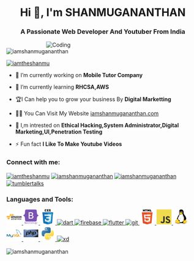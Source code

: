 <h1 align="center">Hi 👋, I'm SHANMUGANANTHAN</h1>
<h3 align="center">A Passionate Web Developer And Youtuber From India</h3>
<img align="right" alt="Coding" width="400"
 src="https://media.giphy.com/media/cl83qB3OpgHZToeA6h/giphy.gif">
<p align="left"> <img src="https://komarev.com/ghpvc/?username=iamshanmugananthan&label=Profile%20views&color=0e75b6&style=flat" alt="iamshanmugananthan" /> </p>

<p align="left"> <a href="https://twitter.com/iamtheshanmu" target="blank"><img src="https://img.shields.io/twitter/follow/iamtheshanmu?logo=twitter&style=for-the-badge" alt="iamtheshanmu" /></a> </p>

- 🔭 I’m currently working on **Mobile Tutor Company**

- 🌱 I’m currently learning **RHCSA,AWS**

- 🏆I Can help you to grow your business By **Digital Marketting**

- 👨‍💻 You Can Visit My Website [iamshanmugananthan.com](iamshanmugananthan.com)

- 💬 I,m intrested on **Ethical Hacking,System Administrator,Digital Marketing,UI,Penetration Testing**

- ⚡ Fun fact **I Like To Make Youtube Videos**

<h3 align="left">Connect with me:</h3>
<p align="left">
<a href="https://twitter.com/iamtheshanmu" target="blank"><img align="center" src="https://raw.githubusercontent.com/rahuldkjain/github-profile-readme-generator/master/src/images/icons/Social/twitter.svg" alt="iamtheshanmu" height="30" width="40" /></a>
<a href="https://fb.com/iamshanmugananthan" target="blank"><img align="center" src="https://raw.githubusercontent.com/rahuldkjain/github-profile-readme-generator/master/src/images/icons/Social/facebook.svg" alt="iamshanmugananthan" height="30" width="40" /></a>
<a href="https://instagram.com/iamshanmugananthan" target="blank"><img align="center" src="https://raw.githubusercontent.com/rahuldkjain/github-profile-readme-generator/master/src/images/icons/Social/instagram.svg" alt="iamshanmugananthan" height="30" width="40" /></a>
<a href="https://www.youtube.com/c/tumblertalks" target="blank"><img align="center" src="https://raw.githubusercontent.com/rahuldkjain/github-profile-readme-generator/master/src/images/icons/Social/youtube.svg" alt="tumblertalks" height="30" width="40" /></a>
</p>

<h3 align="left">Languages and Tools:</h3>
<p align="left"> <a href="https://aws.amazon.com" target="_blank" rel="noreferrer"> <img src="https://raw.githubusercontent.com/devicons/devicon/master/icons/amazonwebservices/amazonwebservices-original-wordmark.svg" alt="aws" width="40" height="40"/> </a> <a href="https://getbootstrap.com" target="_blank" rel="noreferrer"> <img src="https://raw.githubusercontent.com/devicons/devicon/master/icons/bootstrap/bootstrap-plain-wordmark.svg" alt="bootstrap" width="40" height="40"/> </a> <a href="https://www.w3schools.com/css/" target="_blank" rel="noreferrer"> <img src="https://raw.githubusercontent.com/devicons/devicon/master/icons/css3/css3-original-wordmark.svg" alt="css3" width="40" height="40"/> </a> <a href="https://dart.dev" target="_blank" rel="noreferrer"> <img src="https://www.vectorlogo.zone/logos/dartlang/dartlang-icon.svg" alt="dart" width="40" height="40"/> </a> <a href="https://firebase.google.com/" target="_blank" rel="noreferrer"> <img src="https://www.vectorlogo.zone/logos/firebase/firebase-icon.svg" alt="firebase" width="40" height="40"/> </a> <a href="https://flutter.dev" target="_blank" rel="noreferrer"> <img src="https://www.vectorlogo.zone/logos/flutterio/flutterio-icon.svg" alt="flutter" width="40" height="40"/> </a> <a href="https://git-scm.com/" target="_blank" rel="noreferrer"> <img src="https://www.vectorlogo.zone/logos/git-scm/git-scm-icon.svg" alt="git" width="40" height="40"/> </a> <a href="https://www.w3.org/html/" target="_blank" rel="noreferrer"> <img src="https://raw.githubusercontent.com/devicons/devicon/master/icons/html5/html5-original-wordmark.svg" alt="html5" width="40" height="40"/> </a> <a href="https://developer.mozilla.org/en-US/docs/Web/JavaScript" target="_blank" rel="noreferrer"> <img src="https://raw.githubusercontent.com/devicons/devicon/master/icons/javascript/javascript-original.svg" alt="javascript" width="40" height="40"/> </a> <a href="https://www.linux.org/" target="_blank" rel="noreferrer"> <img src="https://raw.githubusercontent.com/devicons/devicon/master/icons/linux/linux-original.svg" alt="linux" width="40" height="40"/> </a> <a href="https://www.mysql.com/" target="_blank" rel="noreferrer"> <img src="https://raw.githubusercontent.com/devicons/devicon/master/icons/mysql/mysql-original-wordmark.svg" alt="mysql" width="40" height="40"/> </a> <a href="https://www.php.net" target="_blank" rel="noreferrer"> <img src="https://raw.githubusercontent.com/devicons/devicon/master/icons/php/php-original.svg" alt="php" width="40" height="40"/> </a> <a href="https://www.python.org" target="_blank" rel="noreferrer"> <img src="https://raw.githubusercontent.com/devicons/devicon/master/icons/python/python-original.svg" alt="python" width="40" height="40"/> </a> <a href="https://www.adobe.com/products/xd.html" target="_blank" rel="noreferrer"> <img src="https://cdn.worldvectorlogo.com/logos/adobe-xd.svg" alt="xd" width="40" height="40"/> </a> </p>

<p><img align="center" src="https://github-readme-stats.vercel.app/api/top-langs?username=iamshanmugananthan&show_icons=true&locale=en&layout=compact" alt="iamshanmugananthan" /></p>
